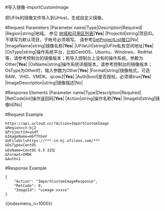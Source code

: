 #导入镜像-ImportCustomImage

把UFile的镜像文件导入到UHost，生成自定义镜像。

#Request Parameters
|Parameter name|Type|Description|Required|
|Region|string|地域。 参见 [地域和可用区列表](../summary/regionlist.html)|**Yes**|
|ProjectId|string|项目ID。不填写为默认项目，子帐号必须填写。 请参考[GetProjectList接口](../summary/get_project_list.html)|No|
|ImageName|string|镜像名称|**Yes**|
|UFileUrl|string|UFile私有空间地址|**Yes**|
|OsType|string|操作系统平台，比如CentOS、Ubuntu、Windows、RedHat等，请参考控制台的镜像版本；若导入控制台上没有的操作系统，参数为Other|**Yes**|
|OsName|string|操作系统详细版本，请参考控制台的镜像版本；OsType为Other时，输入参数为Other|**Yes**|
|Format|string|镜像格式，可选RAW、VHD、VMDK、qcow2|**Yes**|
|Auth|bool|是否授权。必须填true|**Yes**|
|ImageDescription|string|镜像描述|No|


#Response Elements
|Parameter name|Type|Description|Required|
|RetCode|int|操作返回码|**Yes**|
|Action|string|操作名称|**Yes**|
|ImageId|string|镜像Id|No|

#Request Example
```
https://api.ucloud.cn/?Action=ImportCustomImage
&Region=cn-bj2
&ProjectId=asdf
&ImageName=mbfThSeV
&UFileUrl=https://***.cn-bj.ufileos.com/***
&OsType=CentOS
&OsName=CentOS 6.5 32位
&Format=VMDK
&Auth=1
```
#Response Example
```
{
    "Action": "ImportCustomImageResponse",
    "RetCode": 0,
    "ImageId": "uimage-xxxxx"
}
```

{{indexmenu_n>1000}}